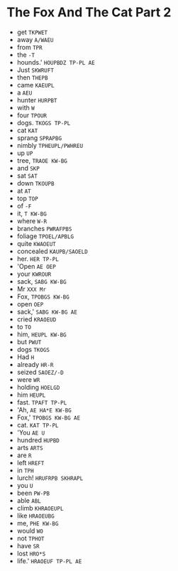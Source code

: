 # The Fox And The Cat Part 2

* get `TKPWET`
* away `A/WAEU`
* from `TPR`
* the `-T`
* hounds.' `HOUPBDZ TP-PL AE`
* Just `SKWRUFT`
* then `THEPB`
* came `KAEUPL`
* a `AEU`
* hunter `HURPBT`
* with `W`
* four `TPOUR`
* dogs. `TKOGS TP-PL`
* cat `KAT`
* sprang `SPRAPBG`
* nimbly `TPHEUPL/PWHREU`
* up `UP`
* tree, `TRAOE KW-BG`
* and `SKP`
* sat `SAT`
* down `TKOUPB`
* at `AT`
* top `TOP`
* of `-F`
* it, `T KW-BG`
* where `W-R`
* branches `PWRAFPBS`
* foliage `TPOEL/APBLG`
* quite `KWAOEUT`
* concealed `KAUPB/SAOELD`
* her. `HER TP-PL`
* 'Open `AE OEP`
* your `KWROUR`
* sack, `SABG KW-BG`
* Mr `XXX Mr`
* Fox, `TPOBGS KW-BG`
* open `OEP`
* sack,' `SABG KW-BG AE`
* cried `KRAOEUD`
* to `TO`
* him, `HEUPL KW-BG`
* but `PWUT`
* dogs `TKOGS`
* Had `H`
* already `HR-R`
* seized `SAOEZ/-D`
* were `WR`
* holding `HOELGD`
* him `HEUPL`
* fast. `TPAFT TP-PL`
* 'Ah, `AE HA*E KW-BG`
* Fox,' `TPOBGS KW-BG AE`
* cat. `KAT TP-PL`
* 'You `AE U`
* hundred `HUPBD`
* arts `ARTS`
* are `R`
* left `HREFT`
* in `TPH`
* lurch! `HRUFRPB SKHRAPL`
* you `U`
* been `PW-PB`
* able `ABL`
* climb `KHRAOEUPL`
* like `HRAOEUBG`
* me, `PHE KW-BG`
* would `WO`
* not `TPHOT`
* have `SR`
* lost `HRO*S`
* life.' `HRAOEUF TP-PL AE`
